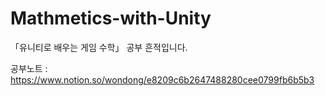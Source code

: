 # Mathmetics-with-Unity
「유니티로 배우는 게임 수학」 공부 흔적입니다.

공부노트 : https://www.notion.so/wondong/e8209c6b2647488280cee0799fb6b5b3
